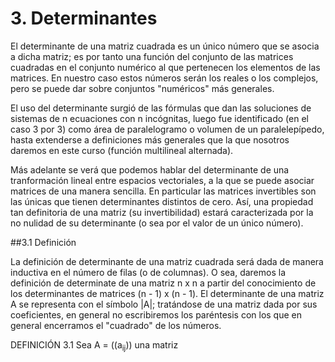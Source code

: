 #        3. Determinantes

  El determinante de una matriz cuadrada es un único número que se 
asocia a dicha matriz; es por tanto una función del conjunto de las matrices
cuadradas en el conjunto numérico al que pertenecen los elementos de
las matrices. En nuestro caso estos números serán los reales o los
complejos, pero se puede dar sobre conjuntos "numéricos" más generales.

  El uso del determinante surgió de las fórmulas que dan las soluciones
de sistemas de n ecuaciones con n incógnitas, luego fue identificado
(en el caso 3 por 3) como área de paralelogramo o volumen de un
paralelepípedo, hasta extenderse a definiciones más generales que la que
nosotros daremos en este curso (función multilineal alternada).

  Más adelante se verá que podemos hablar del determinante de una
tranformación lineal entre espacios vectoriales, a la que se puede asociar
matrices de una manera sencilla. En particular las matrices invertibles son
las únicas que tienen determinantes distintos de cero. Así, una propiedad
tan definitoria de una matriz (su invertibilidad) estará caracterizada por
la no nulidad de su determinante (o sea por el valor de un único número).


##3.1 Definición

  La definición de determinante de una matriz cuadrada será dada de manera
inductiva en el número de filas (o de columnas). O sea, daremos la definición
de determinate de una matriz n x n a partir del conocimiento de los
determinantes de matrices (n - 1) x (n - 1). El determinante de una matriz
A se representa con el símbolo |A|; tratándose de una matriz dada por sus
coeficientes, en general no escribiremos los paréntesis con los que en
general encerramos el "cuadrado" de los números.

DEFINICIÓN 3.1 Sea A = ((a<sub>ij</sub>)) una matriz
